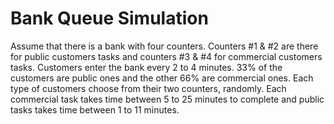# Bank Queue Simulation
Assume that there is a bank with four counters. Counters #1 & #2 are there for public customers tasks and counters #3 & #4 for commercial customers tasks.
Customers enter the bank every 2 to 4 minutes. 33% of the customers are public ones and the other 66% are commercial ones. Each type of customers choose from their two counters, randomly.
Each commercial task takes time between 5 to 25 minutes to complete and public tasks takes time between 1 to 11 minutes.
